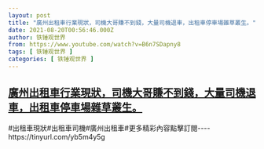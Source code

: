 ```yaml
---
layout: post
title: "廣州出租車行業現狀，司機大哥賺不到錢，大量司機退車，出租車停車場雜草叢生。"
date: 2021-08-20T00:56:46.000Z
author: 铁锤观世界
from: https://www.youtube.com/watch?v=B6n7SDapny8
tags: [ 铁锤观世界 ]
categories: [ 铁锤观世界 ]
---
```

<!--1629421006000-->
[廣州出租車行業現狀，司機大哥賺不到錢，大量司機退車，出租車停車場雜草叢生。](https://www.youtube.com/watch?v=B6n7SDapny8)
------

<div>
#出租車現狀#出租車司機#廣州出租車#更多精彩內容點擊訂閱----https://tinyurl.com/yb5m4y5g
</div>
